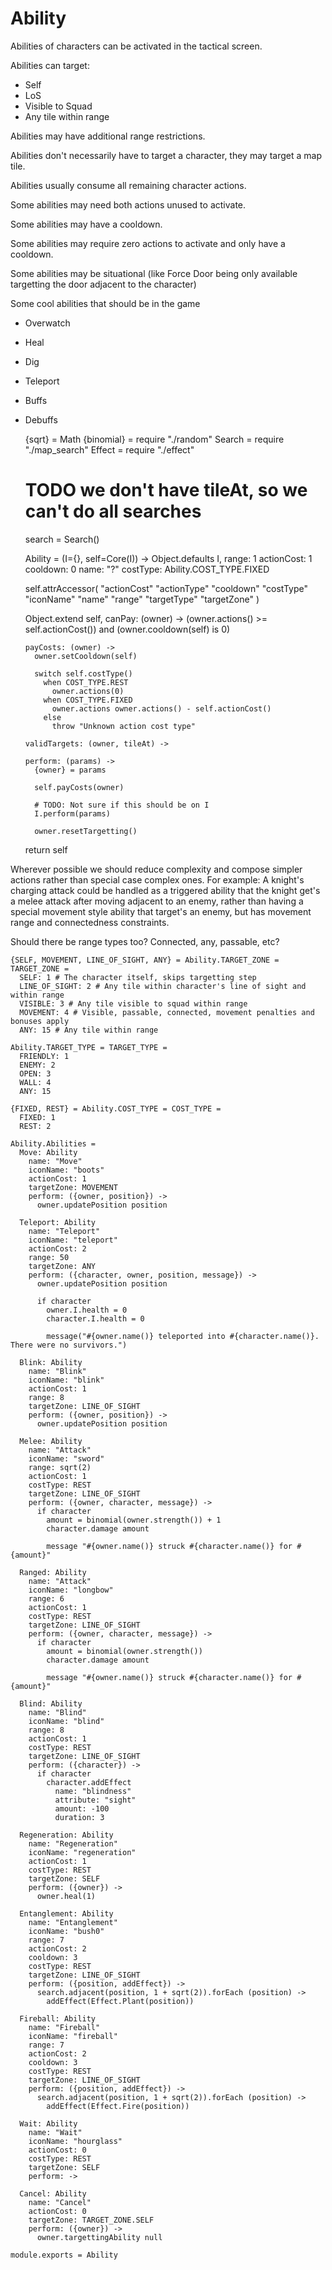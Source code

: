 Ability
=======

Abilities of characters can be activated in the tactical screen.

Abilities can target:

  - Self
  - LoS
  - Visible to Squad
  - Any tile within range

Abilities may have additional range restrictions.

Abilities don't necessarily have to target a character, they may target a map
tile.

Abilities usually consume all remaining character actions.

Some abilities may need both actions unused to activate.

Some abilities may have a cooldown.

Some abilities may require zero actions to activate and only have a cooldown.

Some abilities may be situational (like Force Door being only available targetting the door adjacent to the character)

Some cool abilities that should be in the game

  - Overwatch
  - Heal
  - Dig
  - Teleport
  - Buffs
  - Debuffs

    {sqrt} = Math
    {binomial} = require "./random"
    Search = require "./map_search"
    Effect = require "./effect"

    # TODO we don't have tileAt, so we can't do all searches
    search = Search()

    Ability = (I={}, self=Core(I)) ->
      Object.defaults I,
        range: 1
        actionCost: 1
        cooldown: 0
        name: "?"
        costType: Ability.COST_TYPE.FIXED

      self.attrAccessor(
        "actionCost"
        "actionType"
        "cooldown"
        "costType"
        "iconName"
        "name"
        "range"
        "targetType"
        "targetZone"
      )

      Object.extend self,
        canPay: (owner) ->
          (owner.actions() >= self.actionCost()) and
          (owner.cooldown(self) is 0)

        payCosts: (owner) ->
          owner.setCooldown(self)

          switch self.costType()
            when COST_TYPE.REST
              owner.actions(0)
            when COST_TYPE.FIXED
              owner.actions owner.actions() - self.actionCost()
            else
              throw "Unknown action cost type"

        validTargets: (owner, tileAt) ->

        perform: (params) ->
          {owner} = params

          self.payCosts(owner)

          # TODO: Not sure if this should be on I
          I.perform(params)

          owner.resetTargetting()

      return self

Wherever possible we should reduce complexity and compose simpler actions rather
than special case complex ones. For example: A knight's charging attack could
be handled as a triggered ability that the knight get's a melee attack after
moving adjacent to an enemy, rather than having a special movement style ability
that target's an enemy, but has movement range and connectedness constraints.

Should there be range types too? Connected, any, passable, etc?

    {SELF, MOVEMENT, LINE_OF_SIGHT, ANY} = Ability.TARGET_ZONE = TARGET_ZONE =
      SELF: 1 # The character itself, skips targetting step
      LINE_OF_SIGHT: 2 # Any tile within character's line of sight and within range
      VISIBLE: 3 # Any tile visible to squad within range
      MOVEMENT: 4 # Visible, passable, connected, movement penalties and bonuses apply
      ANY: 15 # Any tile within range

    Ability.TARGET_TYPE = TARGET_TYPE =
      FRIENDLY: 1
      ENEMY: 2
      OPEN: 3
      WALL: 4
      ANY: 15

    {FIXED, REST} = Ability.COST_TYPE = COST_TYPE =
      FIXED: 1
      REST: 2

    Ability.Abilities =
      Move: Ability
        name: "Move"
        iconName: "boots"
        actionCost: 1
        targetZone: MOVEMENT
        perform: ({owner, position}) ->
          owner.updatePosition position

      Teleport: Ability
        name: "Teleport"
        iconName: "teleport"
        actionCost: 2
        range: 50
        targetZone: ANY
        perform: ({character, owner, position, message}) ->
          owner.updatePosition position

          if character
            owner.I.health = 0
            character.I.health = 0

            message("#{owner.name()} teleported into #{character.name()}. There were no survivors.")

      Blink: Ability
        name: "Blink"
        iconName: "blink"
        actionCost: 1
        range: 8
        targetZone: LINE_OF_SIGHT
        perform: ({owner, position}) ->
          owner.updatePosition position

      Melee: Ability
        name: "Attack"
        iconName: "sword"
        range: sqrt(2)
        actionCost: 1
        costType: REST
        targetZone: LINE_OF_SIGHT
        perform: ({owner, character, message}) ->
          if character
            amount = binomial(owner.strength()) + 1
            character.damage amount

            message "#{owner.name()} struck #{character.name()} for #{amount}"

      Ranged: Ability
        name: "Attack"
        iconName: "longbow"
        range: 6
        actionCost: 1
        costType: REST
        targetZone: LINE_OF_SIGHT
        perform: ({owner, character, message}) ->
          if character
            amount = binomial(owner.strength())
            character.damage amount

            message "#{owner.name()} struck #{character.name()} for #{amount}"

      Blind: Ability
        name: "Blind"
        iconName: "blind"
        range: 8
        actionCost: 1
        costType: REST
        targetZone: LINE_OF_SIGHT
        perform: ({character}) ->
          if character
            character.addEffect
              name: "blindness"
              attribute: "sight"
              amount: -100
              duration: 3

      Regeneration: Ability
        name: "Regeneration"
        iconName: "regeneration"
        actionCost: 1
        costType: REST
        targetZone: SELF
        perform: ({owner}) ->
          owner.heal(1)

      Entanglement: Ability
        name: "Entanglement"
        iconName: "bush0"
        range: 7
        actionCost: 2
        cooldown: 3
        costType: REST
        targetZone: LINE_OF_SIGHT
        perform: ({position, addEffect}) ->
          search.adjacent(position, 1 + sqrt(2)).forEach (position) ->
            addEffect(Effect.Plant(position))

      Fireball: Ability
        name: "Fireball"
        iconName: "fireball"
        range: 7
        actionCost: 2
        cooldown: 3
        costType: REST
        targetZone: LINE_OF_SIGHT
        perform: ({position, addEffect}) ->
          search.adjacent(position, 1 + sqrt(2)).forEach (position) ->
            addEffect(Effect.Fire(position))

      Wait: Ability
        name: "Wait"
        iconName: "hourglass"
        actionCost: 0
        costType: REST
        targetZone: SELF
        perform: ->

      Cancel: Ability
        name: "Cancel"
        actionCost: 0
        targetZone: TARGET_ZONE.SELF
        perform: ({owner}) ->
          owner.targettingAbility null

    module.exports = Ability
